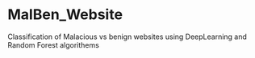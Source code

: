 # MalBen_Website
Classification of Malacious vs benign websites using DeepLearning and Random Forest algorithems
